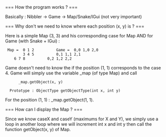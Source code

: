 === How the program works ? ===

Basically : Nibbler -> Game -> Map/Snake/IGui (not very important)

=== Why don't we need to know where each position (x, y) is ? ===

Here is a simple Map (3, 3) and his corresponding case
for Map AND for Game (with Snake + IGui) :

     Map =  0 1 2    	   Game =  0,0 1,0 2,0
     	    3 4 5	   	   0,1 1,1 2,1
	    6 7 8		   0,2 1,2 2,2

Game doesn't need to know the if the position (1, 1) corresponds to the case 4.
Game will simply use the variable _map (of type Map) and call

      	  _map.getObject(x, y)

	  Prototype : ObjectType getObjectType(int x, int y)

For the position (1, 1) : _map.getObject(1, 1).

=== How can I display the Map ? ===

Since we know caseX and caseY (maximums for X and Y), we simply use a loop in
another loop where we will increment int x and int y then call the function
getObject(x, y) of Map.
